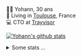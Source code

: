 <p>
  👨🏻 <bold>Yohann</bold>, 30 ans<br/>
  💼 Living in <a href="https://www.google.com/maps?q=toulouse">Toulouse</a>, France<br/>
  💻 CTO at <a href="https://trayvisor.com/">Trayvisor</a><br/>
</p>

<a href="https://github.com/anuraghazra/github-readme-stats"><img align="center" src="https://github-readme-stats-dviw-8taegaswk-yohann84ls-projects.vercel.app//api?username=yohann84L&show_icons=true&include_all_commits=true" alt="Yohann's github stats" /> </a>


<details>
  <summary>Some stats ...</summary><br/>
  

<!--START_SECTION:waka-->
![Code Time](http://img.shields.io/badge/Code%20Time-1%2C373%20hrs%204%20mins-blue)

![Profile Views](http://img.shields.io/badge/Profile%20Views-0-blue)

**🐱 My GitHub Data** 

> 📦 441.0 kB Used in GitHub's Storage 
 > 
> 🏆 614 Contributions in the Year 2025
 > 
> 🚫 Not Opted to Hire
 > 
> 📜 26 Public Repositories 
 > 
> 🔑 21 Private Repositories 
 > 
**I'm an Early 🐤** 

```text
🌞 Morning                37231 commits       ███████░░░░░░░░░░░░░░░░░░   29.29 % 
🌆 Daytime                73886 commits       ███████████████░░░░░░░░░░   58.14 % 
🌃 Evening                15795 commits       ███░░░░░░░░░░░░░░░░░░░░░░   12.43 % 
🌙 Night                  181 commits         ░░░░░░░░░░░░░░░░░░░░░░░░░   00.14 % 
```
📅 **I'm Most Productive on Wednesday** 

```text
Monday                   24577 commits       █████░░░░░░░░░░░░░░░░░░░░   19.34 % 
Tuesday                  23852 commits       █████░░░░░░░░░░░░░░░░░░░░   18.77 % 
Wednesday                25531 commits       █████░░░░░░░░░░░░░░░░░░░░   20.09 % 
Thursday                 25508 commits       █████░░░░░░░░░░░░░░░░░░░░   20.07 % 
Friday                   25295 commits       █████░░░░░░░░░░░░░░░░░░░░   19.90 % 
Saturday                 925 commits         ░░░░░░░░░░░░░░░░░░░░░░░░░   00.73 % 
Sunday                   1405 commits        ░░░░░░░░░░░░░░░░░░░░░░░░░   01.11 % 
```


📊 **This Week I Spent My Time On** 

```text
🕑︎ Time Zone: Europe/Paris

💬 Programming Languages: 
Image (svg)              8 hrs 52 mins       ██████████████████████░░░   86.41 % 
Other                    1 hr 23 mins        ███░░░░░░░░░░░░░░░░░░░░░░   13.59 % 

🔥 Editors: 
Zed                      10 hrs 16 mins      █████████████████████████   100.00 % 

💻 Operating System: 
Mac                      10 hrs 16 mins      █████████████████████████   100.00 % 
```

**I Mostly Code in Python** 

```text
Python                   26 repos            ██████████████░░░░░░░░░░░   54.17 % 
Jupyter Notebook         4 repos             ██░░░░░░░░░░░░░░░░░░░░░░░   08.33 % 
JavaScript               3 repos             ██░░░░░░░░░░░░░░░░░░░░░░░   06.25 % 
HTML                     2 repos             █░░░░░░░░░░░░░░░░░░░░░░░░   04.17 % 
Shell                    1 repo              █░░░░░░░░░░░░░░░░░░░░░░░░   02.08 % 
```




 Last Updated on 30/09/2025 00:45:10 UTC
<!--END_SECTION:waka-->
